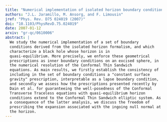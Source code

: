 ```yaml
---
title: "Numerical implementation of isolated horizon boundary conditions"
authors: "J.L. Jaramillo, M. Ansorg, and F. Limousin"
jref: "Phys. Rev. D75 024019 (2007)"
doi: "10.1103/PhysRevD.75.024019"
date: 2007-01-12
arxiv: "gr-qc/0610006"
abstract: |
  We study the numerical implementation of a set of boundary
  conditions derived from the isolated horizon formalism, and which
  characterize a black hole whose horizon is in
  quasi-equilibrium. More precisely, we enforce these geometrical
  prescriptions as inner boundary conditions on an excised sphere, in
  the numerical resolution of the Conformal Thin Sandwich
  equations. As main results, we firstly establish the consistency of
  including in the set of boundary conditions a "constant surface
  gravity" prescription, interpretable as a lapse boundary condition,
  and secondly we assess how the prescriptions presented recently by
  Dain et al. for guaranteeing the well-posedness of the Conformal
  Transverse Traceless equations with quasi-equilibrium horizon
  conditions extend to the Conformal Thin Sandwich elliptic system. As
  a consequence of the latter analysis, we discuss the freedom of
  prescribing the expansion associated with the ingoing null normal at
  the horizon.
---
```

